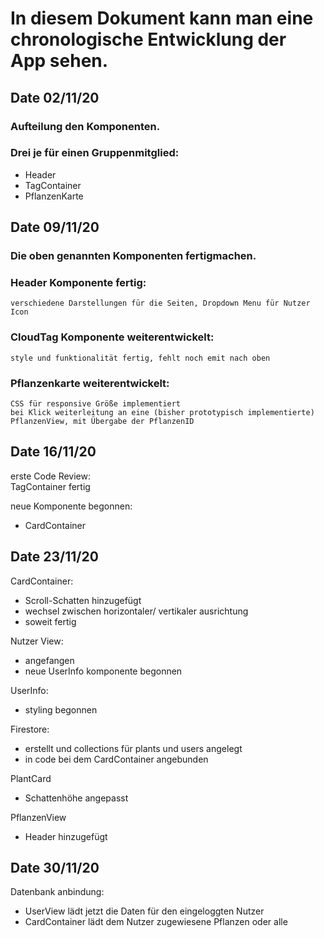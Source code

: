 # In diesem Dokument kann man eine chronologische Entwicklung der App sehen.

## Date 02/11/20
### Aufteilung den Komponenten.
### Drei je für einen Gruppenmitglied:

- Header
- TagContainer
- PflanzenKarte

## Date 09/11/20
### Die oben genannten Komponenten fertigmachen. <br>
### Header Komponente fertig:
    verschiedene Darstellungen für die Seiten, Dropdown Menu für Nutzer Icon

### CloudTag Komponente weiterentwickelt:
    style und funktionalität fertig, fehlt noch emit nach oben

### Pflanzenkarte weiterentwickelt:
    CSS für responsive Größe implementiert
    bei Klick weiterleitung an eine (bisher prototypisch implementierte) PflanzenView, mit Übergabe der PflanzenID

## Date 16/11/20
erste Code Review: <br>
TagContainer fertig<br>


neue Komponente begonnen: <br>
- CardContainer

## Date 23/11/20

CardContainer: <br>
- Scroll-Schatten hinzugefügt
- wechsel zwischen horizontaler/ vertikaler ausrichtung
- soweit fertig

Nutzer View: <br>
- angefangen
- neue UserInfo komponente begonnen

UserInfo: <br>
- styling begonnen

Firestore: <br>
- erstellt und collections für plants und users angelegt
- in code bei dem CardContainer angebunden

PlantCard <br>
- Schattenhöhe angepasst

PflanzenView <br>
- Header hinzugefügt

## Date 30/11/20

Datenbank anbindung: <br>
- UserView lädt jetzt die Daten für den eingeloggten Nutzer
- CardContainer lädt dem Nutzer zugewiesene Pflanzen oder alle 